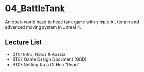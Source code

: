 # 04_BattleTank
An open-world head to head tank game with simple AI, terrain and advanced moving system in Unreal 4.

## Lecture List
* BT01 Intro, Notes & Assets
* BT02 Game Design Document (GDD)
* BT03 Setting Up a GitHub "Repo"